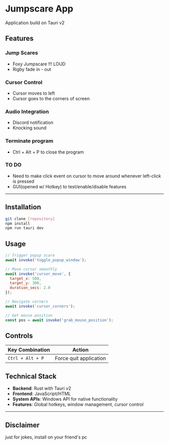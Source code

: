 # Jumpscare App

Application build on Tauri v2

## Features

### Jump Scares
- Foxy Jumpscare !!! LOUD
- Rigby fade in - out

###  Cursor Control
- Cursor moves to left
- Cursor goes to the corners of screen

### Audio Integration
- Discord notification
- Knocking sound

###  Terminate program
- Ctrl + Alt + P to close the program

### TO DO
- Need to make click event on cursor to move around whenever left-click is pressed
- GUI(opened w/ Hotkey) to test/enable/disable features

---

## Installation

```bash
git clone [repository]
npm install
npm run tauri dev
```

## Usage

```javascript
// Trigger popup scare
await invoke('toggle_popup_window');

// Move cursor smoothly
await invoke('cursor_move', { 
  target_x: 500, 
  target_y: 300, 
  duration_secs: 2.0 
});

// Navigate corners
await invoke('cursor_corners');

// Get mouse position
const pos = await invoke('grab_mouse_position');
```

##  Controls

| Key Combination | Action |
|-----------------|--------|
| `Ctrl + Alt + P` | Force quit application |

##  Technical Stack

- **Backend**: Rust with Tauri v2
- **Frontend**: JavaScript/HTML  
- **System APIs**: Windows API for native functionality
- **Features**: Global hotkeys, window management, cursor control

---

##  Disclaimer

just for jokes, install on your friend's pc

